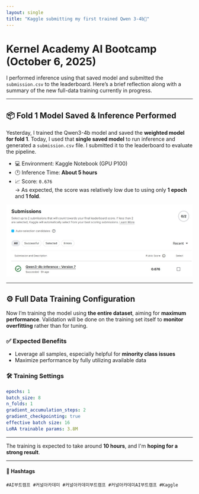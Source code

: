 ```yaml
---
layout: single
title: "Kaggle submitting my first trained Qwen 3-4b🧠"
---
```


# Kernel Academy AI Bootcamp (October 6, 2025)

I performed inference using that saved model and submitted the `submission.csv` to the leaderboard. Here’s a brief reflection along with a summary of the new full-data training currently in progress.

---

## 📦 Fold 1 Model Saved & Inference Performed

Yesterday, I trained the Qwen3-4b model and saved the **weighted model for fold 1**. Today, I used that **single saved model** to run inference and generated a `submission.csv` file. I submitted it to the leaderboard to evaluate the pipeline.

- 💻 Environment: Kaggle Notebook (GPU P100)  
- 🕐 Inference Time: **About 5 hours**  
- 📈 Score: `0.676`  
  → As expected, the score was relatively low due to using only **1 epoch** and **1 fold**.

![leaderboard](/assets/images/kaggle-day4.jpg)

---

## ⚙️ Full Data Training Configuration

Now I’m training the model using **the entire dataset**, aiming for **maximum performance**. Validation will be done on the training set itself to **monitor overfitting** rather than for tuning.

### ✅ Expected Benefits

- Leverage all samples, especially helpful for **minority class issues**
- Maximize performance by fully utilizing available data

### 🛠 Training Settings
```yaml
epochs: 1
batch_size: 8
n_folds: 1
gradient_accumulation_steps: 2
gradient_checkpointing: true
effective batch size: 16
LoRA trainable params: 3.8M
```
---

The training is expected to take around **10 hours**, and I'm **hoping for a strong result**.

---

#### 🔖 Hashtags  
`#AI부트캠프 #커널아카데미 #커널아카데미부트캠프 #커널아카데미AI부트캠프 #Kaggle`
